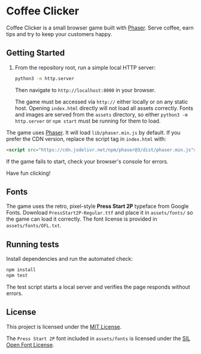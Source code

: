 # Coffee Clicker

Coffee Clicker is a small browser game built with [Phaser](https://phaser.io/). Serve coffee, earn tips and try to keep your customers happy.

## Getting Started

1. From the repository root, run a simple local HTTP server:

   ```bash
   python3 -m http.server
   ```

   Then navigate to `http://localhost:8000` in your browser.

   The game must be accessed via `http://` either locally or on any static host. Opening `index.html` directly will not load all assets correctly. Fonts and images are served from the `assets` directory, so either `python3 -m http.server` or `npm start` must be running for them to load.

The game uses [Phaser](https://phaser.io/). It will load `lib/phaser.min.js` by default. If you prefer the CDN version, replace the script tag in `index.html` with:

```html
<script src="https://cdn.jsdelivr.net/npm/phaser@3/dist/phaser.min.js"></script>
```

If the game fails to start, check your browser's console for errors.

Have fun clicking!

## Fonts

The game uses the retro, pixel-style **Press Start 2P** typeface from Google Fonts.
Download `PressStart2P-Regular.ttf` and place it in `assets/fonts/` so the game
can load it correctly. The font license is provided in
`assets/fonts/OFL.txt`.

## Running tests

Install dependencies and run the automated check:

```bash
npm install
npm test
```

The test script starts a local server and verifies the page responds without errors.

## License

This project is licensed under the [MIT License](LICENSE).

The `Press Start 2P` font included in `assets/fonts` is licensed under the
[SIL Open Font License](assets/fonts/OFL.txt).

